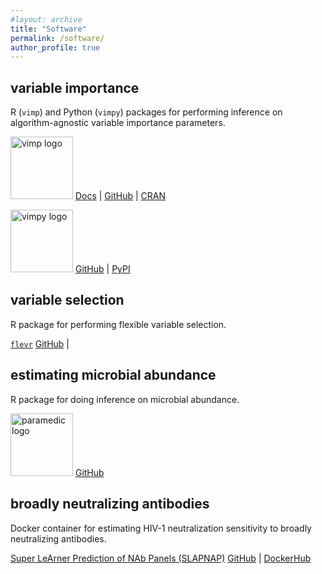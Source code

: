 ```yaml
---
#layout: archive
title: "Software"
permalink: /software/
author_profile: true
---
```


## variable importance

R (`vimp`) and Python (`vimpy`) packages for performing inference on algorithm-agnostic variable importance parameters.

[<img src="https://bdwilliamson.github.io/images/vimp_logo.png" title="vimp logo" id="id" class="class" width="100" height="100" alt="vimp logo" />](https://github.com/bdwilliamson/vimp)
[Docs](https://bdwilliamson.github.io/vimp/) |
[GitHub](https://github.com/bdwilliamson/vimp) |
[CRAN](https://CRAN.R-project.org/package=vimp)

[<img src="https://bdwilliamson.github.io/images/vimpy_logo.png" title="vimpy logo" id="id" class="class" width="100" height="100" alt="vimpy logo" />](https://github.com/bdwilliamson/vimpy)
[GitHub](https://github.com/bdwilliamson/vimpy) |
[PyPI](https://pypi.org/project/vimpy/)

## variable selection

R package for performing flexible variable selection.

[`flevr`](https://github.com/bdwilliamson/flevr)
[GitHub](https://github.com/bdwilliamson/flevr) |

## estimating microbial abundance

R package for doing inference on microbial abundance.

[<img src="https://bdwilliamson.github.io/images/paramedic-logo.png" title="paramedic logo" id="id" class="class" width="100" height="100" alt="paramedic logo" />](https://github.com/statdivlab/paramedic)
[GitHub](https://github.com/statdivlab/paramedic)

## broadly neutralizing antibodies

Docker container for estimating HIV-1 neutralization sensitivity to broadly neutralizing antibodies.

[Super LeArner Prediction of NAb Panels
(SLAPNAP)](https://github.com/benkeser/slapnap)
[GitHub](https://github.com/benkeser/slapnap) |
[DockerHub](https://hub.docker.com/r/slapnap/slapnap)
